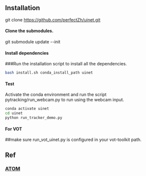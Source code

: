 

## Installation
git clone https://github.com/perfectZh/uinet.git
#### Clone the submodules.  
git submodule update --init    
#### Install dependencies
###Run the installation script to install all the dependencies.
```bash
bash install.sh conda_install_path uinet
```  


#### Test
Activate the conda environment and run the script pytracking/run_webcam.py to run using the webcam input.  
```bash
conda activate uinet
cd uinet
python run_tracker_demo.py 
```  
#### For VOT
##make sure run_vot_uinet.py is configured in your vot-toolkit path.


## Ref
### [ATOM](https://arxiv.org/pdf/1811.07628.pdf)


